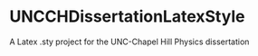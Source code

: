 UNCCHDissertationLatexStyle
===========================

A Latex .sty project for the UNC-Chapel Hill Physics dissertation
